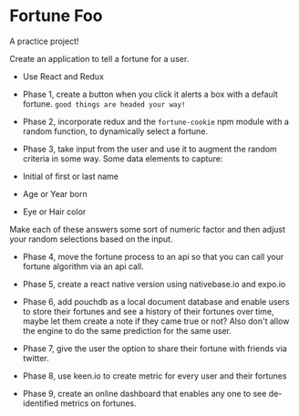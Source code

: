 # Fortune Foo

A practice project!

Create an application to tell a fortune for a user.

* Use React and Redux

* Phase 1, create a button when you click it alerts a box with a default fortune. `good things are headed your way!`

* Phase 2, incorporate redux and the `fortune-cookie` npm module with a random function, to dynamically select a fortune.

* Phase 3, take input from the user and use it to augment the random criteria in some way. Some data elements to capture:

* Initial of first or last name
* Age or Year born
* Eye or Hair color

Make each of these answers some sort of numeric factor and then adjust your random selections based on the input.

* Phase 4, move the fortune process to an api so that you can call your fortune algorithm via an api call.

* Phase 5, create a react native version using nativebase.io and expo.io

* Phase 6, add pouchdb as a local document database and enable users to store their fortunes and see a history of their fortunes over time, maybe let them create a note if they came true or not? Also don't allow the engine to do the same prediction for the same user.

* Phase 7, give the user the option to share their fortune with friends via twitter.

* Phase 8, use keen.io to create metric for every user and their fortunes

* Phase 9, create an online dashboard that enables any one to see de-identified metrics on fortunes.
